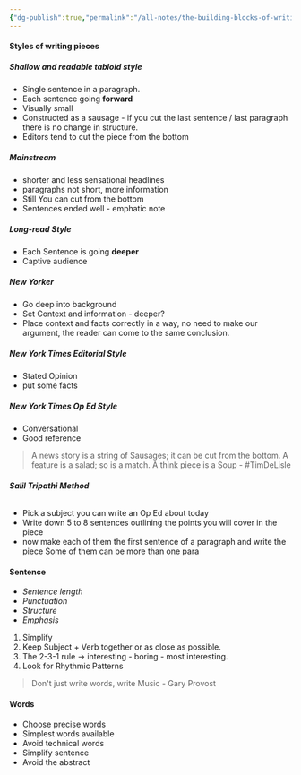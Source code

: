 ```yaml
---
{"dg-publish":true,"permalink":"/all-notes/the-building-blocks-of-writing/","dgHomeLink":true,"dgPassFrontmatter":false}
---
```


#### Styles of writing pieces
##### Shallow and readable tabloid style 
- Single sentence in a paragraph. 
- Each sentence going **forward**
- Visually small 
- Constructed as a sausage - if you cut the last sentence / last paragraph there is no change in structure. 
- Editors tend to cut the piece from the bottom
##### Mainstream
- shorter and less sensational headlines
- paragraphs not short, more information
- Still You can cut from the bottom
- Sentences ended well - emphatic note
##### Long-read Style  
- Each Sentence is going **deeper** 
- Captive audience 
##### New Yorker
- Go deep into background 
- Set Context and information - deeper? 
- Place context and facts correctly in a way, no need to make our argument, the reader can come to the same conclusion. 
##### New York Times Editorial Style
- Stated Opinion 
- put some facts
##### New York Times Op Ed Style
- Conversational 
- Good reference 

> A news story is  a string of Sausages; it can be cut from the bottom. A feature is a salad; so is a match. A think piece is a Soup - #TimDeLisle  


###### **Salil Tripathi Method**
- Pick a subject you can write an Op Ed about today 
- Write down 5 to 8 sentences outlining the points you will cover in the piece 
- now make each of them the first sentence of a paragraph and write the piece 
Some of them can be more than one para
#### Sentence 
- *Sentence length*
- *Punctuation*
- *Structure*
- *Emphasis*

1. Simplify
2. Keep Subject + Verb together or as close as possible. 
3. The 2-3-1 rule -> interesting - boring - most interesting.
4. Look for Rhythmic Patterns 

> Don't just write words, write Music - Gary Provost 

#### Words
- Choose precise words
- Simplest words available 
- Avoid technical words 
- Simplify sentence 
- Avoid the abstract
